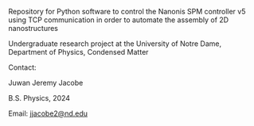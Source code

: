 Repository for Python software to control the Nanonis SPM controller v5
using TCP communication in order to automate the assembly of 2D nanostructures

Undergraduate research project at the University of Notre Dame, Department of Physics, Condensed Matter

Contact:

Juwan Jeremy Jacobe

B.S. Physics, 2024

Email: jjacobe2@nd.edu
